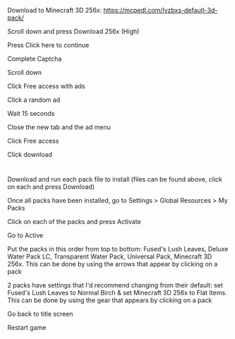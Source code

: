 Download to Minecraft 3D 256x: https://mcpedl.com/lvzbxs-default-3d-pack/

Scroll down and press Download 256x (High)

Press Click here to continue

Complete Captcha

Scroll down

Click Free access with ads

Click a random ad

Wait 15 seconds

Close the new tab and the ad menu

Click Free access

Click download
#
Download and run each pack file to install (files can be found above, click on each and press Download)

Once all packs have been installed, go to Settings > Global Resources > My Packs

Click on each of the packs and press Activate

Go to Active

Put the packs in this order from top to bottom: Fused's Lush Leaves, Deluxe Water Pack LC, Transparent Water Pack, Universal Pack, Minecraft 3D 256x. This can be done by using the arrows that appear by clicking on a pack

2 packs have settings that I'd recommend changing from their default: set Fused's Lush Leaves to Normal Birch & set Minecraft 3D 256x to Flat Items. This can be done by using the gear that appears by clicking on a pack

Go back to title screen

Restart game
